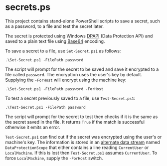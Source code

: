 # secrets.ps

This project contains stand-alone PowerShell scripts to save a secret, such as
a password, to a file and test the secret later.

The secret is protected using Windows [DPAPI][dpapi] (Data Protection API) and
saved to a plain text file using [Base64][base64] encoding.

To save a secret to a file, use `Set-Secret.ps1` as follows:

    .\Set-Secret.ps1 -FilePath password

The script will prompt for the secret to be saved and save it encrypted to a
file called `password`. The encryption uses the user's key by default.
Supplying the `-ForHost` will encrypt using the machine key:

    .\Set-Secret.ps1 -FilePath password -ForHost

To test a secret previously saved to a file, use `Test-Secret.ps1`:

    .\Test-Secret.ps1 -FilePath password

The script will prompt for the secret to test then checks if it is the same
as the secret saved in the file. It returns `True` if the match is successful
otherwise it emits an error.

`Test-Secret.ps1` can find out if the secret was encrypted using the user's
or machine's key. The information is stored in an [alternate data stream][ads]
named `DataProtectionScope` that either contains a line reading `CurrentUser`
or `LocalMachine`. If this is lost then `Test-Secret.ps1` assumes
`CurrentUser`. To force `LocalMachine`, supply the `-ForHost` switch.


[dpapi]: https://msdn.microsoft.com/en-us/library/ms995355.aspx
[base64]: https://en.wikipedia.org/wiki/Base64
[ads]: https://blogs.technet.microsoft.com/askcore/2013/03/24/alternate-data-streams-in-ntfs/
